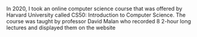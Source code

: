 In 2020, I took an online computer science course that was offered by Harvard University called CS50: Introduction to Computer Science.
The course was taught by professor David Malan who recorded 8 2-hour long lectures and displayed them on the website
